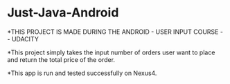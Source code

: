 # Just-Java-Android

*THIS PROJECT IS MADE DURING THE ANDROID - USER INPUT COURSE -- UDACITY

*This project simply takes the input number of orders user want to place and return the total price of the order.

*This app is run and tested successfully on Nexus4.
